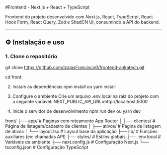 #Frontend - Next.js + React + TypeScript

Frontend do projeto desenvolvido com Next.js, React, TypeScript, React Hook Form, React Query, Zod e ShadCN UI, consumindo a API do backend.

---

## ⚙️ Instalação e uso

### 1. Clone o repositório
git clone https://github.com/IzaiasFrancisco0/frontend-ankatech.git

cd front

2. Instale as dependências
npm install ou yarn install

3. Configure o ambiente
Crie um arquivo .env.local na raiz do projeto com a seguinte variável:
NEXT_PUBLIC_API_URL=http://localhost:5000

4. Inicie o servidor de desenvolvimento
npm run dev ou yarn dev

front/
├── app/                    # Páginas com roteamento App Router
│   ├── clientes/           # Página de listagem/cadastro de clientes
│   ├── ativos/             # Página de listagem de ativos
│   └── layout.tsx          # Layout base da aplicação
├── lib/                    # Funções auxiliares (ex: chamadas API)
├── styles/                 # Estilos globais
├── .env.local              # Variáveis de ambiente
├── next.config.js          # Configuração Next.js
└── tsconfig.json           # Configuração TypeScript


